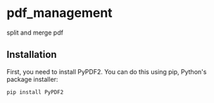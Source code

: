 # pdf_management
split and merge pdf
## Installation
First, you need to install PyPDF2. You can do this using pip, Python's package installer:
```shell
pip install PyPDF2

```

